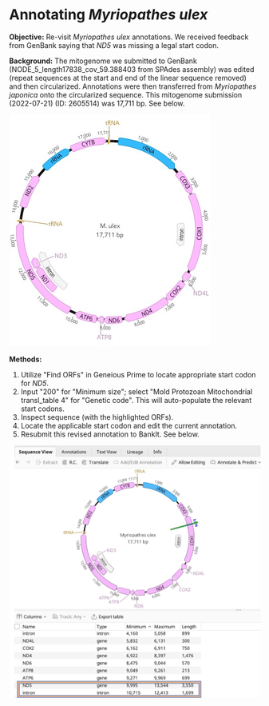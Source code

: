 
# Annotating *Myriopathes ulex*

**Objective:** Re-visit *Myriopathes ulex* annotations. We received feedback from GenBank saying that *ND5* was missing a legal start codon.

**Background:** The mitogenome we submitted to GenBank (NODE_5_length17838_cov_59.388403 from SPAdes assembly) was edited (repeat sequences at the start and end of the linear sequence removed) and then circularized. Annotations were then transferred from *Myriopathes japonica* onto the circularized sequence. This mitogenome submission (2022-07-21) (ID: 2605514) was 17,711 bp. See below.

![Myriopathes ulex](M_ulex_it1.jpg)

**Methods:** 
1. Utilize "Find ORFs" in Geneious Prime to locate appropriate start codon for *ND5*. 
2. Input "200" for "Minimum size"; select "Mold Protozoan Mitochondrial transl_table 4" for "Genetic code". This will auto-populate the relevant start codons.
3. Inspect sequence (with the highlighted ORFs).
4. Locate the applicable start codon and edit the current annotation.
5. Resubmit this revised annotation to BankIt. See below.

![Myriopathes ulex revised](M_ulex_revised.jpeg)
